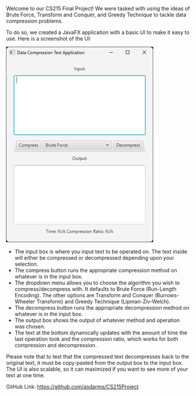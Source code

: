 Welcome to our CS215 Final Project! We were tasked with using the ideas of Brute Force, Transform and Conquer, and Greedy Technique to tackle data compression problems.

To do so, we created a JavaFX application with a basic UI to make it easy to use. Here is a screenshot of the UI:

![Alt text](screenshot.png?raw=true "Screenshot of User Interface")

 - The input box is where you input text to be operated on. The text inside will either be compressed or decompressed depending upon your selection.
 - The compress button runs the appropriate compression method on whatever is in the input box.
 - The dropdown menu allows you to choose the algorithm you wish to compress/decompress with. It defaults to Brute Force (Run-Length Encoding). The other options are Transform and Conquer (Burrows-Wheeler Transform) and Greedy Technique (Lipman-Ziv-Welch).
 - The decompress button runs the appropriate decompression method on whatever is in the input box.
 - The output box shows the output of whatever method and operation was chosen.
 - The text at the bottom dynamically updates with the amount of time the last operation took and the compression ratio, which works for both compression and decompression.

Please note that to test that the compressed text decompresses back to the original text, it must be copy-pasted from the output box to the input box. The UI is also scalable, so it can maximized if you want to see more of your text at one time.

GitHub Link: https://github.com/asdarms/CS215Project

